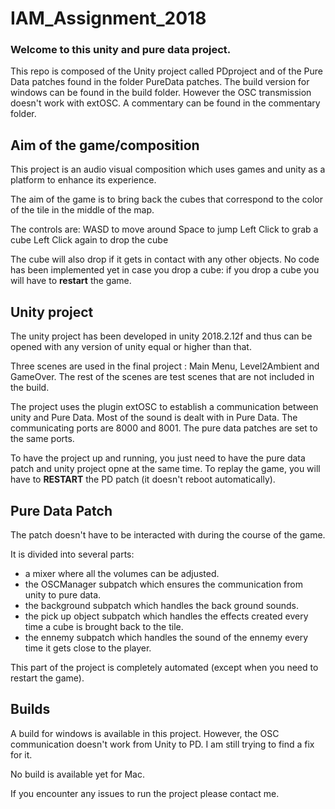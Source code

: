 # IAM_Assignment_2018

### Welcome to this unity and pure data project. 

This repo is composed of the Unity project called PDproject and of the Pure Data patches found in the folder PureData patches.
The build version for windows can be found in the build folder. However the OSC transmission doesn't work with extOSC.
A commentary can be found in the commentary folder.

## Aim of the game/composition

This project is an audio visual composition which uses games and unity as a platform to enhance its experience.

The aim of the game is to bring back the cubes that correspond to the color of the tile in the middle of the map.

The controls are:
WASD to move around
Space to jump
Left Click to grab a cube
Left Click again to drop the cube

The cube will also drop if it gets in contact with any other objects.
No code has been implemented yet in case you drop a cube:
if you drop a cube you will have to **restart** the game. 

## Unity project

The unity project has been developed in unity 2018.2.12f and thus can  be opened with any version of unity equal or higher than that.

Three scenes are used in the final project : Main Menu, Level2Ambient and GameOver.
The rest of the scenes are test scenes that are not included in the build.

The project uses the plugin extOSC to establish a communication between unity and Pure Data. 
Most of the sound is dealt with in Pure Data.
The communicating ports are 8000 and 8001. The pure data patches are set to the same ports.

To have the project up and running, you just need to have the pure data patch and unity project opne at the same time.
To replay the game, you will have to **RESTART** the PD patch (it doesn't reboot automatically).

## Pure Data Patch

The patch doesn't have to be interacted with during the course of the game.

It is divided into several parts:
 
  - a mixer where all the volumes can be adjusted.
  - the OSCManager subpatch which ensures the communication from unity to pure data.
  - the background subpatch which handles the back ground sounds.
  - the pick up object subpatch which handles the effects created every time a cube is brought back to the tile.
  - the ennemy subpatch which handles the sound of the ennemy every time it gets close to the player.
  
This part of the project is completely automated (except when you need to restart the game).

## Builds

A build for windows is available in this project.
However, the OSC communication doesn't work from Unity to PD. I am still trying to find a fix for it.

No build is available yet for Mac.


If you encounter any issues to run the project please contact me.
